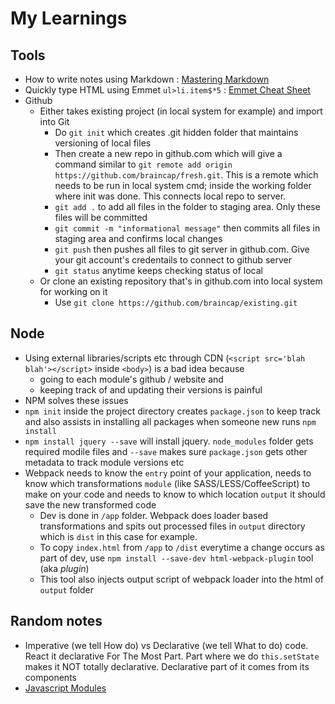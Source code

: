 # My Learnings

## Tools

* How to write notes using Markdown : [Mastering Markdown](https://guides.github.com/features/mastering-markdown/)
* Quickly type HTML using Emmet `ul>li.item$*5` : [Emmet Cheat Sheet](http://docs.emmet.io/cheat-sheet/)
* Github
  * Either takes existing project (in local system for example) and import into Git
    * Do `git init` which creates .git hidden folder that maintains versioning of local files
    * Then create a new repo in github.com which will give a command similar to `git remote add origin https://github.com/braincap/fresh.git`. This is a remote which needs to be run in local system cmd; inside the working folder where init was done. This connects local repo to server.
    * `git add .` to add all files in the folder to staging area. Only these files will be committed
    * `git commit -m "informational message"`  then commits all files in staging area and confirms local changes
    * `git push` then pushes all files to git server in github.com. Give your git account's credentails to connect to github server
    * `git status` anytime keeps checking status of local
  * Or clone an existing repository that's in github.com into local system for working on it
    * Use `git clone https://github.com/braincap/existing.git`

## Node

* Using external libraries/scripts etc through CDN (`<script src='blah blah'></script>` inside `<body>`) is a bad idea because
  * going to each module's github / website and
  * keeping track of and updating their versions is painful
* NPM solves these issues
* `npm init` inside the project directory creates `package.json` to keep track and also assists in installing all packages when someone new runs `npm install`
* `npm install jquery --save` will install jquery. `node_modules` folder gets required modile files and `--save` makes sure `package.json` gets other metadata to track module versions etc
* Webpack needs to know the `entry` point of your application, needs to know which transformations `module` (like SASS/LESS/CoffeeScript) to make on your code and needs to know to which location `output` it should save the new transformed code
  * Dev is done in `/app` folder. Webpack does loader based transformations and spits out processed files in `output` directory which is `dist` in this case for example.
  * To copy `index.html` from `/app` to `/dist` everytime a change occurs as part of dev, use `npm install --save-dev html-webpack-plugin` tool (aka _plugin_)
  * This tool also injects output script of webpack loader into the html of `output` folder

## Random notes

* Imperative (we tell How do) vs Declarative (we tell What to do) code. React it declarative For The Most Part. Part where we do `this.setState` makes it NOT totally declarative. Declarative part of it comes from its components
* [Javascript Modules](https://medium.freecodecamp.com/javascript-modules-a-beginner-s-guide-783f7d7a5fcc#.fs5jv4a77)